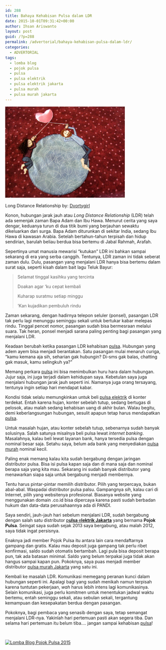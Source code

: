 ```yaml
---
id: 288
title: Bahaya Kehabisan Pulsa dalam LDR
date: 2015-10-01T09:31:42+00:00
author: Ihsan Ariswanto
layout: post
guid: /?p=288
permalink: /advertorial/bahaya-kehabisan-pulsa-dalam-ldr/
categories:
  - ADVERTORIAL
tags:
  - lomba blog
  - pojok pulsa
  - pulsa
  - pulsa elektrik
  - pulsa elektrik jakarta
  - pulsa murah
  - pulsa murah jakarta
---
```

<div id="attachment_289" style="width: 395px" class="wp-caption aligncenter">
  <a href="/wp-content/uploads/2015/10/6788198070_b2fe028c42_z.jpg"><img class=" wp-image-289" src="/wp-content/uploads/2015/10/6788198070_b2fe028c42_z.jpg" alt="Long Distance Relationship" width="385" height="293" /></a>
  
  <p class="wp-caption-text">
    Long Distance Relationship by: <a href="https://www.flickr.com/photos/dvortygirl/6788198070" target="_blank">Dvortygirl</a>
  </p>
</div>

Konon, hubungan jarak jauh atau _Long Distance Relationship_ (LDR) telah ada semenjak zaman Bapa Adam dan Ibu Hawa. Menurut cerita yang saya dengar, keduanya turun di dua titik bumi yang berjauhan sewaktu dikeluarkan dari surga. Bapa Adam diturunkan di sekitar India, sedang Ibu Hawa di kawasan Arabia. Setelah bertahun-tahun terpisah dan hidup sendirian, barulah beliau berdua bisa bertemu di Jabal Rahmah, Arafah.

Sepertinya umat manusia mewarisi &#8220;kutukan&#8221; LDR ini bahkan sampai sekarang di era yang serba canggih. Tentunya, LDR zaman ini tidak seberat zaman dulu. Dulu, pasangan yang menjalani LDR hanya bisa bertemu dalam surat saja, seperti kisah dalam bait lagu Teluk Bayur:

> <span id="line_9" class="lirik_line hover">Selamat tinggal kasihku yang tercinta</span>
> 
> <span id="line_10" class="lirik_line hover">Doakan agar &#8216;ku cepat kembali</span>
> 
> <span id="line_11" class="lirik_line hover">Kuharap suratmu setiap minggu</span>
> 
> <span id="line_12" class="lirik_line hover">&#8216;Kan kujadikan pembuluh rindu</span>

<!--more-->

Zaman sekarang, dengan hadirnya telepon seluler (ponsel), pasangan LDR tak perlu lagi menunggu seminggu sekali untuk bertukar kabar melepas rindu. Tinggal pencet nomor, pasangan sudah bisa bermesraan melalui suara. Tak heran, ponsel menjadi sarana paling penting bagi pasangan yang menjalani LDR.

Keadaan berubah ketika pasangan LDR kehabisan <a href="http://pojokpulsa.co.id" target="_blank">pulsa</a>. Hubungan yang adem ayem bisa menjadi berantakan. Satu pasangan mulai menaruh curiga, &#8220;kamu kemana aja sih, seharian gak hubungin? Di-sms gak balas, chatting gak masuk, kamu selingkuh ya?&#8221;

Memang perkara <a href="http://pojokpulsa.co.id" target="_blank">pulsa</a> ini bisa menimbulkan huru hara dalam hubungan. Jujur saja, ini juga terjadi dalam kehidupan saya. Kebetulan saya juga menjalani hubungan jarak jauh seperti ini. Namanya juga orang tersayang, tentunya ingin setiap hari mendapat kabar.

Kondisi tidak selalu memungkinkan untuk beli <a href="http://pojokpulsa.co.id" target="_blank">pulsa elektrik</a> di konter terdekat. Entah karena hujan, konter sebelah tutup, sedang bertugas di pelosok, atau malah sedang kehabisan uang di akhir bulan. Walau begitu, demi keberlangsungan hubungan, sesulit apapun tetap harus mendapatkan <a href="http://pojokpulsa.co.id" target="_blank">pulsa</a>.

Untuk masalah hujan, atau konter sebelah tutup, sebenarnya sudah banyak solusinya. Salah satunya misalnya beli pulsa lewat _internet banking_. Masalahnya, kalau beli lewat layanan bank, hanya tersedia pulsa dengan nominal besar saja. Setahu saya, belum ada bank yang menyediakan <a href="http://pojokpulsa.co.id" target="_blank">pulsa murah</a> nominal kecil.

Paling enak memang kalau kita sudah bergabung dengan jaringan distributor pulsa. Bisa isi pulsa kapan saja dan di mana saja dan nominal berapa saja yang kita mau. Sekarang ini sudah banyak distributor yang menawarkan siapa saja untuk bergabung menjadi membernya.

Tentu harus pintar-pintar memilih distributor. Pilih yang terpercaya, bukan abal-abal. Waspadai distributor pulsa palsu. Gampangnya _sih_, kalau cari di Internet, pilih yang websitenya profesional. Biasanya website yang menggunakan domain .co.id bisa dipercaya karena pasti sudah berbadan hukum dan data-data perusahaannya ada di PANDI.

Saya sendiri, jauh-jauh hari sebelum menjalani LDR, sudah bergabung dengan salah satu distributor <a href="http://pojokpulsa.co.id" target="_blank">p<b>ulsa </b>e<b>lektrik Jakarta</b></a> yang bernama **Pojok Pulsa**. Seingat saya sudah sejak 2013 saya bergabung, atau malah 2012, saya tidak ingat persisnya.

Enaknya jadi member Pojok Pulsa itu antara lain cara mendaftarnya gampang dan gratis. Kalau mau deposit juga gampang tak perlu ribet konfirmasi, saldo sudah otomatis bertambah. Lagi pula bisa deposit berapa pun, tak ada batasan minimal. Saldo yang belum terpakai juga tidak akan hangus sampai kapan pun. Pokoknya, saya puas menjadi member distributor <a href="http://pojokpulsa.co.id" target="_blank">p</a><a href="http://pojokpulsa.co.id" target="_blank">ulsa murah Jakarta</a> yang satu ini.

Kembali ke masalah LDR. Komunikasi memegang peranan kunci dalam hubungan seperti ini. Apalagi bagi yang sudah menikah namun terpisah karena tuntutan pekerjaan, _wah_ harus lebih intens lagi komunikasinya. Selain komunikasi, juga perlu komitmen untuk menentukan jadwal waktu bertemu, entah seminggu sekali, atau sebulan sekali, tergantung kemampuan dan kesepakatan berdua dengan pasangan.

Pokoknya, bagi pembaca yang senasib dengan saya, tetap semangat menjalani LDR-nya. Yakinlah hari pertemuan pasti akan segera tiba. Dan selama hari pertemuan itu belum tiba&#8230;. jangan sampai kehabisan [pulsa](http://pojokpulsa.co.id)!

&nbsp;

[<img class="aligncenter" title="Lomba Blog Pojok Pulsa 2015" src="http://pojokpulsa.co.id/images/lomba-blog-pojokpulsa-banner.gif" alt="Lomba Blog Pojok Pulsa 2015" width="200" />](http://pojokpulsa.co.id/lomba-blog-pojokpulsa-2015)